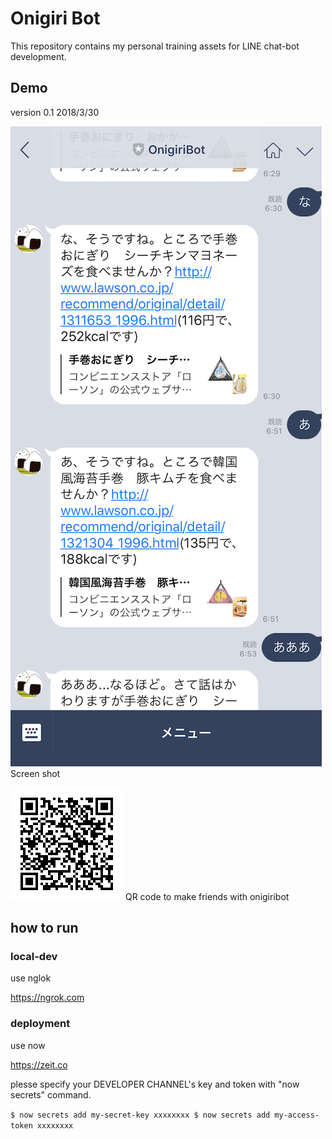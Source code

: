 # Onigiri Bot

This repository contains my personal training assets for LINE chat-bot development.

## Demo

version 0.1 2018/3/30

![screen shot](./screen_shot.jpg)
Screen shot

![QR code](./qrcode.png)
QR code to make friends with onigiribot 

## how to run

### local-dev

use nglok

https://ngrok.com

### deployment

use now

https://zeit.co

plesse specify your DEVELOPER CHANNEL's key and token with "now secrets" command.

``
$ now secrets add my-secret-key xxxxxxxx
$ now secrets add my-access-token xxxxxxxx
``

